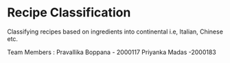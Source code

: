 # Recipe Classification

Classifying recipes based on ingredients into continental i.e, Italian, Chinese etc. 

Team Members :
Pravallika Boppana - 2000117
Priyanka Madas -2000183